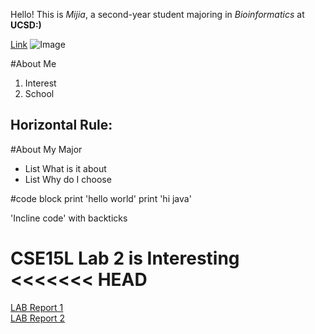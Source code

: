 Hello! 
This is *Mijia*, a second-year student majoring in *Bioinformatics* at **UCSD:)**

[Link](https://docs.google.com/document/d/1hsDxmMN7lChvoSiO1zdqHyTeSPqog7Jjg_Cg_jtOUSo/edit#)
![Image](https://www.pngegg.com/en/png-ztczq)

#About Me
  1. Interest
  2. School

Horizontal Rule:
---

#About My Major
  * List What is it about
  * List Why do I choose

#code block
print 'hello world' 
print 'hi java'

'Incline code' with backticks

CSE15L Lab 2 is Interesting
<<<<<<< HEAD
=======

[LAB Report 1](https://m1ma0314.github.io/cse15l-lab-reports/lab-report-1-week-2.html)\
[LAB Report 2](https://m1ma0314.github.io/cse15l-lab-reports/cse15l-lab-report-2-week-4.html)
